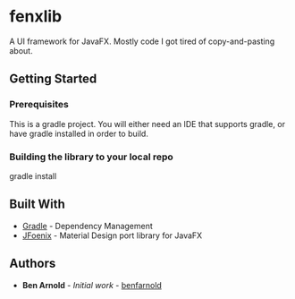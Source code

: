 # fenxlib
A UI framework for JavaFX.  Mostly code I got tired of copy-and-pasting about.

## Getting Started
### Prerequisites
This is a gradle project.  You will either need an IDE that supports gradle, or have gradle installed in order to build.

### Building the library to your local repo
gradle install

## Built With
* [Gradle](https://gradle.org/) - Dependency Management
* [JFoenix](http://www.jfoenix.com/) - Material Design port library for JavaFX

## Authors
* **Ben Arnold** - *Initial work* - [benfarnold](https://github.com/benfarnold)
